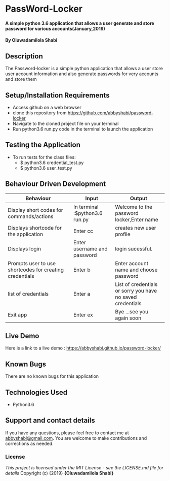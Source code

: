 # PassWord-Locker
#### A simple python 3.6 application that allows a user generate and store password for various accounts(January,2019)
#### By **Oluwadamilola Shabi**
## Description
The Password-locker is a simple python application that allows a user store user account information and also generate passwords for very accounts and store them
## Setup/Installation Requirements
* Access github on a web browser
* clone this repository  from https://github.com/abbyshabi/password-locker
* Navigate to the cloned project file on your terminal
* Run python3.6 run.py code in the terminal to launch the application
## Testing the Application
* To run tests for the class files:
  * $ python3.6 credential_test.py
  * $ python3.6 user_test.py
## Behaviour Driven Development
|Behaviour| Input | Output|
|---------|-------|-------|
|Display short codes for commands/actions| In terminal :$python3.6 run.py | Welcome to the password locker,Enter name
|Displays shortcode for the application| Enter cc | creates new user profile
|Displays login| Enter username and password | login sucessful.
|Prompts user to use shortcodes for creating credentials| Enter b | Enter account name and choose password
|list of credentials | Enter a | List of credentials or sorry you have no saved credentials
|Exit app| Enter ex | Bye ...see you again soon

## Live Demo
 Here is a link to a live demo : https://abbyshabi.github.io/password-locker/
## Known Bugs
There are no known bugs for this application
## Technologies Used
* Python3.6

## Support and contact details
If you have any questions, please feel free to contact me at abbyshabi@gmail.com. You are welcome to make contributions and corrections as needed.
### License
*This project is licensed under the MIT License - see the LICENSE.md file for details*
Copyright (c) {2019} **{Oluwadamilola Shabi}**
